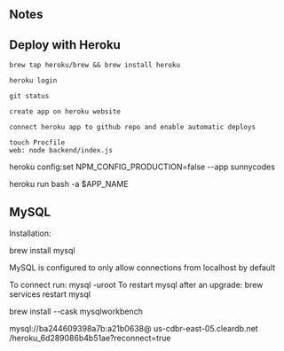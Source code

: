 ## Notes

## Deploy with Heroku

```
brew tap heroku/brew && brew install heroku

heroku login

git status

create app on heroku website

connect heroku app to github repo and enable automatic deploys

touch Procfile
web: node backend/index.js

```

heroku config:set NPM_CONFIG_PRODUCTION=false --app sunnycodes

heroku run bash -a $APP_NAME

## MySQL

Installation:

brew install mysql

MySQL is configured to only allow connections from localhost by default

To connect run: mysql -uroot To restart mysql after an upgrade: brew services restart mysql

brew install --cask mysqlworkbench

mysql://ba244609398a7b:a21b0638@ us-cdbr-east-05.cleardb.net /heroku_6d289086b4b51ae?reconnect=true

